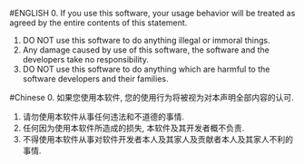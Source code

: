 #ENGLISH
0. If you use this software, your usage behavior will be treated as agreed by the entire contents of this statement.
1. DO NOT use this software to do anything illegal or immoral things.
2. Any damage caused by use of this software, the software and the developers take no responsibility.
3. DO NOT use this software to do anything which are harmful to the software developers and their families.

#Chinese
0. 如果您使用本软件, 您的使用行为将被视为对本声明全部内容的认可.
1. 请勿使用本软件从事任何违法和不道德的事情.
2. 任何因为使用本软件所造成的损失, 本软件及其开发者概不负责.
3. 不得使用本软件从事对软件开发者本人及其家人及贡献者本人及其家人不利的事情.